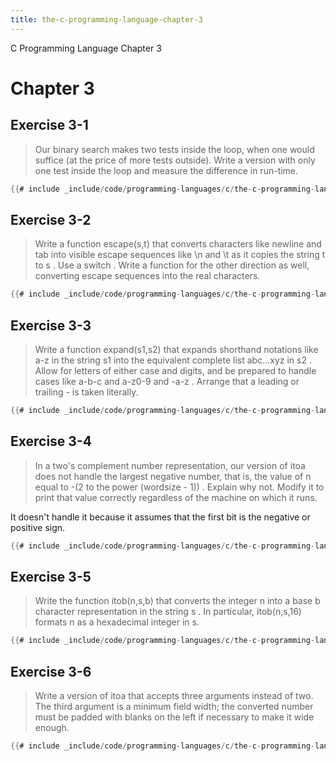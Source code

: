 ```yaml
---
title: the-c-programming-language-chapter-3
---
```


C Programming Language Chapter 3

# Chapter 3

## Exercise 3-1

> Our binary search makes two tests inside the loop, when one would
> suffice (at the price of more tests outside). Write a version with
> only one test inside the loop and measure the difference in run-time.

```c
{{# include _include/code/programming-languages/c/the-c-programming-language/chapter-3/3-1/main.c }}
```

## Exercise 3-2

> Write a function escape(s,t) that converts characters like newline and
> tab into visible escape sequences like \\n and \\t as it copies the
> string t to s . Use a switch . Write a function for the other
> direction as well, converting escape sequences into the real
> characters.

```c
{{# include _include/code/programming-languages/c/the-c-programming-language/chapter-3/3-2/main.c }}
```

## Exercise 3-3

> Write a function expand(s1,s2) that expands shorthand notations like
> a-z in the string s1 into the equivalent complete list abc\...xyz in
> s2 . Allow for letters of either case and digits, and be prepared to
> handle cases like a-b-c and a-z0-9 and -a-z . Arrange that a leading
> or trailing - is taken literally.

```c
{{# include _include/code/programming-languages/c/the-c-programming-language/chapter-3/3-3/main.c }}
```

## Exercise 3-4

> In a two\'s complement number representation, our version of itoa does
> not handle the largest negative number, that is, the value of n equal
> to -(2 to the power (wordsize - 1)) . Explain why not. Modify it to
> print that value correctly regardless of the machine on which it runs.

It doesn\'t handle it because it assumes that the first bit is the
negative or positive sign.

```c
{{# include _include/code/programming-languages/c/the-c-programming-language/chapter-3/3-4/main.c }}
```

## Exercise 3-5

> Write the function itob(n,s,b) that converts the integer n into a base
> b character representation in the string s . In particular,
> itob(n,s,16) formats n as a hexadecimal integer in s.

```c
{{# include _include/code/programming-languages/c/the-c-programming-language/chapter-3/3-5/main.c }}
```

## Exercise 3-6

> Write a version of itoa that accepts three arguments instead of two.
> The third argument is a minimum field width; the converted number must
> be padded with blanks on the left if necessary to make it wide enough.

```c
{{# include _include/code/programming-languages/c/the-c-programming-language/chapter-3/3-6/main.c }}
```
